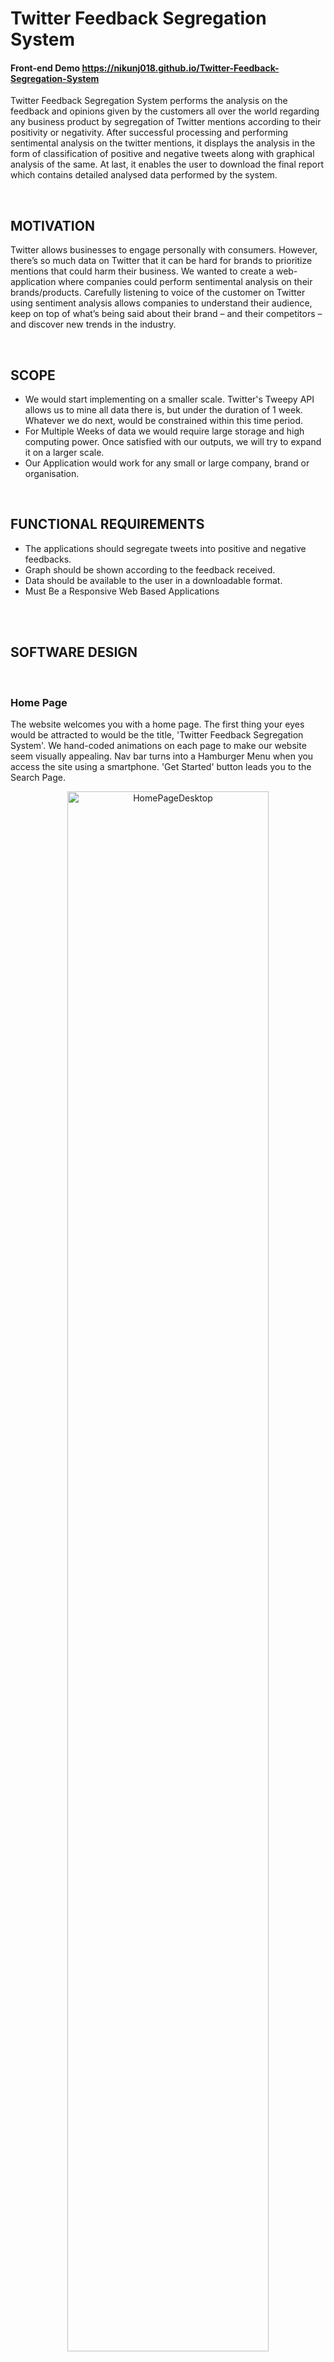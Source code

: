 # **Twitter Feedback Segregation System**
<h4>Front-end Demo <a href="https://nikunj018.github.io/Twitter-Feedback-Segregation-System/" target="_blank">https://nikunj018.github.io/Twitter-Feedback-Segregation-System</a></h4>

Twitter Feedback Segregation System performs the analysis on the feedback and opinions given by the customers all over the world regarding any business product by segregation of Twitter mentions according to their positivity or negativity. After successful processing and performing sentimental analysis on the twitter mentions, it displays the analysis in the form of classification of positive and negative tweets along with graphical analysis of the same. At last, it enables the user to download the final report which contains detailed analysed data performed by the system.

<br/>

## **MOTIVATION**
Twitter allows businesses to engage personally with consumers. However, there’s so much data on Twitter that it can be hard for brands to prioritize mentions that could harm their business.
We wanted to create a web-application where companies could perform sentimental analysis on their brands/products.
Carefully listening to voice of the customer on Twitter using sentiment analysis allows companies to understand their audience, keep on top of what’s being said about their brand – and their competitors – and discover new trends in the industry.

<br/>

## **SCOPE**
- We would start implementing on a smaller scale. Twitter's Tweepy API allows us to mine all data there is, but under the duration of 1 week. Whatever we do next, would be constrained within this time period.
- For Multiple Weeks of data we would require large storage and high computing power. Once satisfied with our outputs, we will try to expand it on a larger scale. 
- Our Application would work for any small or large company, brand or organisation.

<br/>

## **FUNCTIONAL REQUIREMENTS**
- The applications should segregate tweets into positive and negative feedbacks.
- Graph should be shown according to the feedback received.
- Data should be available to the user in a downloadable format.
- Must Be a Responsive Web Based Applications

<br/><br/>

## **SOFTWARE DESIGN**
<br/>

### **Home Page**
The website welcomes you with a home page. The first thing your eyes would be attracted to would be the title, 'Twitter Feedback Segregation System'. We hand-coded animations on each page to make our website seem visually appealing. Nav bar turns into a Hamburger Menu when you access the site using a smartphone. 'Get Started' button leads you to the Search Page.

<center><img align="center" alt="HomePageDesktop" width="80%" src="https://raw.githubusercontent.com/Rain1213/TwitterFeedbackSegregationSystem/main/Screenshots/HomeDesktop.jpeg" /></center>
<br/>
<center><img align="center" alt="HomePageMobile" width="25%" src="https://raw.githubusercontent.com/Rain1213/TwitterFeedbackSegregationSystem/main/Screenshots/HomeMobile.jpeg" /></center>
<br/><br/>

### **Search Page**
The core of our website, the Search page, simply requires two inputs from the user; the Mention you need to search and Number of Tweets you need the website to process.

<center><img align="center" alt="SearchPageDesktop" width="80%" src="https://raw.githubusercontent.com/Rain1213/TwitterFeedbackSegregationSystem/main/Screenshots/SearchDesktop.jpeg" /></center>
<br/>
<center><img align="center" alt="SearchPageMobile" width="25%" src="https://raw.githubusercontent.com/Rain1213/TwitterFeedbackSegregationSystem/main/Screenshots/SearchMobile.jpeg" /></center>
<br/><br/>

One fantastic functionality of this website is it doesn't wait for all the tweets to be processed at once and then finally give you your output. The process is quite Dynamic once atleast 100 tweets are fetched and you are presented with a loader view at the top to keep a track of how many tweets have been processed upto now.

<center><img align="center" alt="SearchingPageDesktop" width="80%" src="https://raw.githubusercontent.com/Rain1213/TwitterFeedbackSegregationSystem/main/Screenshots/SearchingDesktop.jpeg" /></center>
<br/>
<center><img align="center" alt="SearchingPageMobile" width="25%" src="https://raw.githubusercontent.com/Rain1213/TwitterFeedbackSegregationSystem/main/Screenshots/SearchingMobile.jpeg" /></center>
<br/><br/>

As the tweets are fetched dynamically, our Bar Graph adjusts itself. Graph is a display of sentimental analysis that has been performed on the fetched tweets. The user can observe whether the Twitter Mention (s)he has searched for has a Negative, Positive or a Neutral Bias. At the bottom an Analysis Report would be made available to be downloaded for the user.

<center><img align="center" alt="ChartDesktop" width="80%" src="https://raw.githubusercontent.com/Rain1213/TwitterFeedbackSegregationSystem/main/Screenshots/ChartDesktop.jpeg" /></center>
<br/>
<center><img align="center" alt="ChartMobile" width="25%" src="https://raw.githubusercontent.com/Rain1213/TwitterFeedbackSegregationSystem/main/Screenshots/ChartMobile.jpeg" /></center>
<br/><br/>

If you fancy looking at the demography of the users using this particular Mention in their tweets, you are also presented with a World Map.

<center><img align="center" alt="MapDesktop" width="80%" src="https://raw.githubusercontent.com/Rain1213/TwitterFeedbackSegregationSystem/main/Screenshots/MapDesktop.jpeg" /></center>
<br/>
<center><img align="center" alt="MapMobile" width="25%" src="https://raw.githubusercontent.com/Rain1213/TwitterFeedbackSegregationSystem/main/Screenshots/MapMobile.jpeg" /></center>
<br/><br/>

Below the Map View, the user can have a look at the 'Top 5' Negative and Postive Tweets, out of the many tweets the website just processed. This would give our user an idea about what the customers/users usually appreciate and what they dislike.

<center><img align="center" alt="Tweets" width="25%" src="https://raw.githubusercontent.com/Rain1213/TwitterFeedbackSegregationSystem/main/Screenshots/Tweet.jpeg" /></center>
<br/><br/>

*For Privacy Reasons The Team Page has been made Unavailable.*
<br/><br/>

## **SUMMARY**
Twitter Feedback Analysis is about knowing the overall feedback and opinions given by the customers all over the world regarding any business product by segregation of Twitter mentions according to their positivity or negativity. This system would enable the organization or company to know the responses of the customers towards their products, their advantages and disadvantages, and how well their products are accepted by the society which would help them to increase their scope of improvement and profits for a particular product.
<br/><br/>
## **THE TEAM**
I would like to thank my fellow members who helped with this project's growth and success.

 Below you would find their Github Profiles:
 - [Vaspar](https://github.com/Vaspar-a)
 - [Rishabh](https://github.com/Rain1213)
 - [Vidit631](https://github.com/Vidit631)
 - [Aliabbas](https://github.com/Aliabbas78692)
